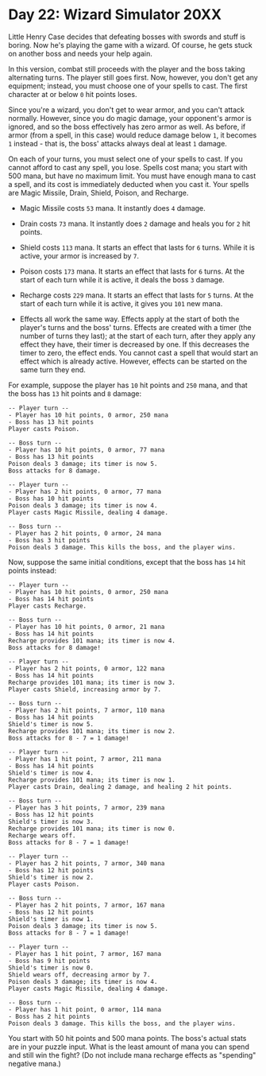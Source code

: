 # Day 22: Wizard Simulator 20XX

Little Henry Case decides that defeating bosses with swords and stuff is boring.
Now he's playing the game with a wizard. Of course, he gets stuck on another
boss and needs your help again.

In this version, combat still proceeds with the player and the boss taking
alternating turns. The player still goes first. Now, however, you don't get any
equipment; instead, you must choose one of your spells to cast. The first
character at or below `0` hit points loses.

Since you're a wizard, you don't get to wear armor, and you can't attack
normally. However, since you do magic damage, your opponent's armor is ignored,
and so the boss effectively has zero armor as well. As before, if armor (from a
spell, in this case) would reduce damage below `1`, it becomes `1` instead -
that is, the boss' attacks always deal at least `1` damage.

On each of your turns, you must select one of your spells to cast. If you cannot
afford to cast any spell, you lose. Spells cost mana; you start with 500 mana,
but have no maximum limit. You must have enough mana to cast a spell, and its
cost is immediately deducted when you cast it. Your spells are Magic Missile,
Drain, Shield, Poison, and Recharge.

- Magic Missile costs `53` mana. It instantly does `4` damage.

- Drain costs `73` mana. It instantly does `2` damage and heals you for `2` hit
  points.

- Shield costs `113` mana. It starts an effect that lasts for `6` turns. While
  it is active, your armor is increased by `7`.

- Poison costs `173` mana. It starts an effect that lasts for `6` turns. At the
  start of each turn while it is active, it deals the boss `3` damage.

- Recharge costs `229` mana. It starts an effect that lasts for `5` turns. At
  the start of each turn while it is active, it gives you `101` new mana.

- Effects all work the same way. Effects apply at the start of both the player's
  turns and the boss' turns. Effects are created with a timer (the number of
  turns they last); at the start of each turn, after they apply any effect they
  have, their timer is decreased by one. If this decreases the timer to zero,
  the effect ends. You cannot cast a spell that would start an effect which is
  already active. However, effects can be started on the same turn they end.

For example, suppose the player has `10` hit points and `250` mana, and that the
boss has `13` hit points and `8` damage:

```
-- Player turn --
- Player has 10 hit points, 0 armor, 250 mana
- Boss has 13 hit points
Player casts Poison.

-- Boss turn --
- Player has 10 hit points, 0 armor, 77 mana
- Boss has 13 hit points
Poison deals 3 damage; its timer is now 5.
Boss attacks for 8 damage.

-- Player turn --
- Player has 2 hit points, 0 armor, 77 mana
- Boss has 10 hit points
Poison deals 3 damage; its timer is now 4.
Player casts Magic Missile, dealing 4 damage.

-- Boss turn --
- Player has 2 hit points, 0 armor, 24 mana
- Boss has 3 hit points
Poison deals 3 damage. This kills the boss, and the player wins.
```

Now, suppose the same initial conditions, except that the boss has `14` hit
points instead:

```
-- Player turn --
- Player has 10 hit points, 0 armor, 250 mana
- Boss has 14 hit points
Player casts Recharge.

-- Boss turn --
- Player has 10 hit points, 0 armor, 21 mana
- Boss has 14 hit points
Recharge provides 101 mana; its timer is now 4.
Boss attacks for 8 damage!

-- Player turn --
- Player has 2 hit points, 0 armor, 122 mana
- Boss has 14 hit points
Recharge provides 101 mana; its timer is now 3.
Player casts Shield, increasing armor by 7.

-- Boss turn --
- Player has 2 hit points, 7 armor, 110 mana
- Boss has 14 hit points
Shield's timer is now 5.
Recharge provides 101 mana; its timer is now 2.
Boss attacks for 8 - 7 = 1 damage!

-- Player turn --
- Player has 1 hit point, 7 armor, 211 mana
- Boss has 14 hit points
Shield's timer is now 4.
Recharge provides 101 mana; its timer is now 1.
Player casts Drain, dealing 2 damage, and healing 2 hit points.

-- Boss turn --
- Player has 3 hit points, 7 armor, 239 mana
- Boss has 12 hit points
Shield's timer is now 3.
Recharge provides 101 mana; its timer is now 0.
Recharge wears off.
Boss attacks for 8 - 7 = 1 damage!

-- Player turn --
- Player has 2 hit points, 7 armor, 340 mana
- Boss has 12 hit points
Shield's timer is now 2.
Player casts Poison.

-- Boss turn --
- Player has 2 hit points, 7 armor, 167 mana
- Boss has 12 hit points
Shield's timer is now 1.
Poison deals 3 damage; its timer is now 5.
Boss attacks for 8 - 7 = 1 damage!

-- Player turn --
- Player has 1 hit point, 7 armor, 167 mana
- Boss has 9 hit points
Shield's timer is now 0.
Shield wears off, decreasing armor by 7.
Poison deals 3 damage; its timer is now 4.
Player casts Magic Missile, dealing 4 damage.

-- Boss turn --
- Player has 1 hit point, 0 armor, 114 mana
- Boss has 2 hit points
Poison deals 3 damage. This kills the boss, and the player wins.
```

You start with 50 hit points and 500 mana points. The boss's actual stats are in
your puzzle input. What is the least amount of mana you can spend and still win
the fight? (Do not include mana recharge effects as "spending" negative mana.)
